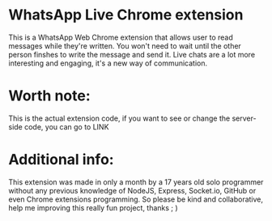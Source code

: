 # WhatsApp Live Chrome extension
This is a WhatsApp Web Chrome extension that allows user to read messages while they're written.
You won't need to wait until the other person finshes to write the message and send it.
Live chats are a lot more interesting and engaging, it's a new way of communication.

# Worth note:
This is the actual extension code, if you want to see or change the server-side code, you can go to LINK

# Additional info:
This extension was made in only a month by a 17 years old solo programmer without any previous knowledge of NodeJS, Express, Socket.io, GitHub or even Chrome extensions programming.
So please be kind and collaborative, help me improving this really fun project, thanks ; )
